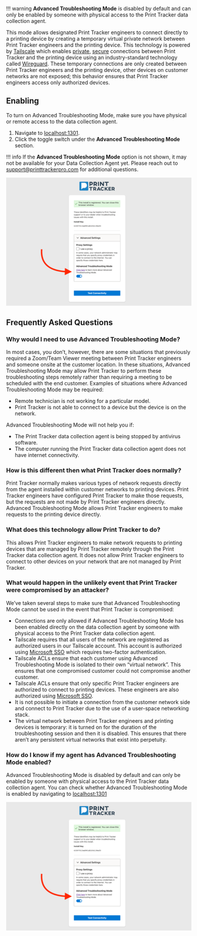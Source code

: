 
!!! warning
      **Advanced Troubleshooting Mode** is disabled by default and can only be enabled by someone with physical access to the Print Tracker data collection agent.

This mode allows designated Print Tracker engineers to connect directly to a printing device by creating a temporary virtual private network between Print Tracker engineers and the printing device. This technology is powered by [Tailscale](https://tailscale.com/) which enables [private](https://tailscale.com/privacy-policy/), [secure](https://tailscale.com/blog/how-tailscale-works/) connections between Print Tracker and the printing device using an industry-standard technology called [Wireguard](https://tailscale.com/compare/wireguard/). These temporary connections are only created between Print Tracker engineers and the printing device, other devices on customer networks are not exposed; this behavior ensures that Print Tracker engineers access only authorized devices.

## Enabling
To turn on Advanced Troubleshooting Mode, make sure you have physical or remote access to the data collection agent.


1. Navigate to [localhost:1301](http://localhost:1301/).
2. Click the toggle switch under the **Advanced Troubleshooting Mode** section.

!!! info
      If the **Advanced Troubleshooting Mode** option is not shown, it may not be available for your Data Collection Agent yet. Please reach out to [support@printtrackerpro.com](mailto:support@printtrackerpro.com) for additional questions.

![](./images/advanced-troubleshooting-mode-enable.png)

## Frequently Asked Questions
### Why would I need to use Advanced Troubleshooting Mode?
In most cases, you don’t, however, there are some situations that previously required a Zoom/Team Viewer meeting between Print Tracker engineers and someone onsite at the customer location. In these situations, Advanced Troubleshooting Mode may allow Print Tracker to perform these troubleshooting steps remotely rather than requiring a meeting to be scheduled with the end customer. Examples of situations where Advanced Troubleshooting Mode may be required:

- Remote technician is not working for a particular model.
- Print Tracker is not able to connect to a device but the device is on the network.

Advanced Troubleshooting Mode will not help you if:

- The Print Tracker data collection agent is being stopped by antivirus software.
- The computer running the Print Tracker data collection agent does not have internet connectivity.

### How is this different then what Print Tracker does normally?
Print Tracker normally makes various types of network requests directly from the agent installed within customer networks to printing devices. Print Tracker engineers have configured Print Tracker to make those requests, but the requests are not made by Print Tracker engineers directly. Advanced Troubleshooting Mode allows Print Tracker engineers to make requests to the printing device directly.

### What does this technology allow Print Tracker to do?
This allows Print Tracker engineers to make network requests to printing devices that are managed by Print Tracker remotely through the Print Tracker data collection agent. It does not allow Print Tracker engineers to connect to other devices on your network that are not managed by Print Tracker.

### What would happen in the unlikely event that Print Tracker were compromised by an attacker?
We’ve taken several steps to make sure that Advanced Troubleshooting Mode cannot be used in the event that Print Tracker is compromised:

- Connections are only allowed if Advanced Troubleshooting Mode has been enabled directly on the data collection agent by someone with physical access to the Print Tracker data collection agent.
- Tailscale requires that all users of the network are registered as authorized users in our Tailscale account. This account is authorized using [Microsoft SSO](https://www.microsoft.com/en-us/security/business/identity-access/azure-active-directory-single-sign-on) which requires two-factor authentication.
- Tailscale ACLs ensure that each customer using Advanced Troubleshooting Mode is isolated to their own “virtual network”. This ensures that one compromised customer could not compromise another customer.
- Tailscale ACLs ensure that only specific Print Tracker engineers are authorized to connect to printing devices. These engineers are also authorized using [Microsoft SSO](https://www.microsoft.com/en-us/security/business/identity-access/azure-active-directory-single-sign-on).
- It is not possible to initiate a connection from the customer network side and connect to Print Tracker due to the use of a user-space networking stack.
- The virtual network between Print Tracker engineers and printing devices is temporary: it is turned on for the duration of the troubleshooting session and then it is disabled. This ensures that there aren’t any persistent virtual networks that exist into perpetuity.

### How do I know if my agent has Advanced Troubleshooting Mode enabled?
Advanced Troubleshooting Mode is disabled by default and can only be enabled by someone with physical access to the Print Tracker data collection agent. You can check whether Advanced Troubleshooting Mode is enabled by navigating to [localhost:1301](http://localhost:1301/)

![](./images/advanced-troubleshooting-mode-enable.png)

